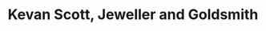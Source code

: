 ---
title: "Kevan Scott, Jeweller and Goldsmith"
url: /clarkston/kevan-scott-jeweller-and-goldsmith/
shop: jewelry
---